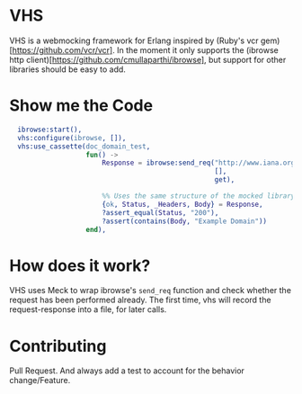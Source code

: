 # VHS #

VHS is a webmocking framework for Erlang inspired by (Ruby's vcr
gem)[https://github.com/vcr/vcr]. In the moment it only supports the
(ibrowse http client)[https://github.com/cmullaparthi/ibrowse], but support for other
libraries should be easy to add.

# Show me the Code #

```erlang
  ibrowse:start(),
  vhs:configure(ibrowse, []),
  vhs:use_cassette(doc_domain_test,
                   fun() ->
                       Response = ibrowse:send_req("http://www.iana.org/domains/example",
                                                   [],
                                                   get),

                       %% Uses the same structure of the mocked library.
                       {ok, Status, _Headers, Body} = Response,
                       ?assert_equal(Status, "200"),
                       ?assert(contains(Body, "Example Domain"))
                   end),

```

# How does it work? #

VHS uses Meck to wrap ibrowse's `send_req` function and check whether the request has
been performed already. The first time, vhs will record the request-response into a
file, for later calls.

# Contributing #

Pull Request. And always add a test to account for the behavior change/Feature.
